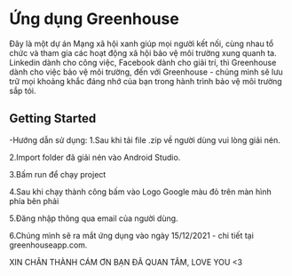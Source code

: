 # Ứng dụng Greenhouse

Đây là một dự án Mạng xã hội xanh giúp mọi người kết nối, cùng nhau tổ chức và tham gia
các hoạt động xã hội bảo vệ môi trường xung quanh ta.
Linkedin dành cho công việc,
Facebook dành cho giải trí,
thì Greenhouse dành cho việc bảo vệ môi trường, đến với Greenhouse - chúng mình
sẽ lưu trữ mọi khoảng khắc đáng nhớ của bạn trong hành trình bảo vệ môi trường sắp tói.

## Getting Started
-Hướng dẫn sử dụng:
1.Sau khi tải file .zip về người dùng vui lòng giải nén.

2.Import folder đã giải nén vào Android Studio.

3.Bấm run để chạy project

4.Sau khi chạy thành công bấm vào Logo Google màu đỏ trên màn hình phía bên phải

5.Đăng nhập thông qua email của người dùng.

6.Chúng mình sẽ ra mắt ứng dụng vào ngày 15/12/2021 - chi tiết tại greenhouseapp.com.

XIN CHÂN THÀNH CÁM ƠN BẠN ĐÃ QUAN TÂM, LOVE YOU <3
